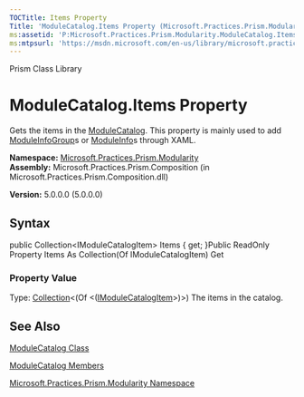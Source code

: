 ```yaml
---
TOCTitle: Items Property
Title: 'ModuleCatalog.Items Property (Microsoft.Practices.Prism.Modularity)'
ms:assetid: 'P:Microsoft.Practices.Prism.Modularity.ModuleCatalog.Items'
ms:mtpsurl: 'https://msdn.microsoft.com/en-us/library/microsoft.practices.prism.modularity.modulecatalog.items(v=pandp.50)'
---
```


Prism Class Library

ModuleCatalog.Items Property
================================

Gets the items in the [ModuleCatalog](https://msdn.microsoft.com/library/microsoft.practices.prism.modularity.modulecatalog). This property is mainly used to add [ModuleInfoGroup](https://msdn.microsoft.com/library/microsoft.practices.prism.modularity.moduleinfogroup)s or [ModuleInfo](https://msdn.microsoft.com/library/microsoft.practices.prism.modularity.moduleinfo)s through XAML.

**Namespace:** [Microsoft.Practices.Prism.Modularity](https://msdn.microsoft.com/library/microsoft.practices.prism.modularity)
**Assembly:** Microsoft.Practices.Prism.Composition (in Microsoft.Practices.Prism.Composition.dll)

**Version:** 5.0.0.0 (5.0.0.0)

## Syntax


public Collection&lt;IModuleCatalogItem&gt; Items { get; }Public ReadOnly Property Items As Collection(Of IModuleCatalogItem) Get
### Property Value

Type: [Collection](http://msdn.microsoft.com/en-us/library/ms132397)&lt;(Of &lt;([IModuleCatalogItem](https://msdn.microsoft.com/library/microsoft.practices.prism.modularity.imodulecatalogitem)&gt;)&gt;)
The items in the catalog.

See Also
--------


[ModuleCatalog Class](https://msdn.microsoft.com/library/microsoft.practices.prism.modularity.modulecatalog)

[ModuleCatalog Members](https://msdn.microsoft.com/allmembers.t:microsoft.practices.prism.modularity.modulecatalog)

[Microsoft.Practices.Prism.Modularity Namespace](https://msdn.microsoft.com/library/microsoft.practices.prism.modularity)
